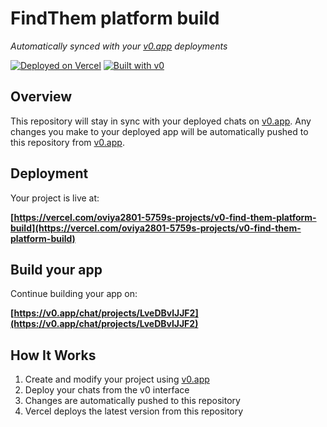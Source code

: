 # FindThem platform build

*Automatically synced with your [v0.app](https://v0.app) deployments*

[![Deployed on Vercel](https://img.shields.io/badge/Deployed%20on-Vercel-black?style=for-the-badge&logo=vercel)](https://vercel.com/oviya2801-5759s-projects/v0-find-them-platform-build)
[![Built with v0](https://img.shields.io/badge/Built%20with-v0.app-black?style=for-the-badge)](https://v0.app/chat/projects/LveDBvlJJF2)

## Overview

This repository will stay in sync with your deployed chats on [v0.app](https://v0.app).
Any changes you make to your deployed app will be automatically pushed to this repository from [v0.app](https://v0.app).

## Deployment

Your project is live at:

**[https://vercel.com/oviya2801-5759s-projects/v0-find-them-platform-build](https://vercel.com/oviya2801-5759s-projects/v0-find-them-platform-build)**

## Build your app

Continue building your app on:

**[https://v0.app/chat/projects/LveDBvlJJF2](https://v0.app/chat/projects/LveDBvlJJF2)**

## How It Works

1. Create and modify your project using [v0.app](https://v0.app)
2. Deploy your chats from the v0 interface
3. Changes are automatically pushed to this repository
4. Vercel deploys the latest version from this repository